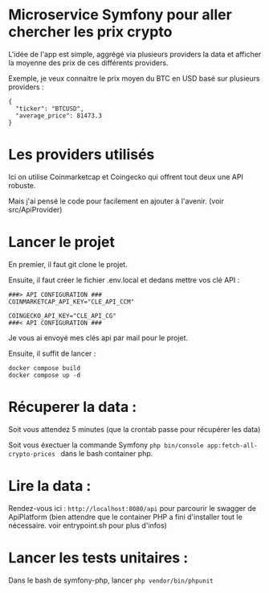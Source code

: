 # Microservice Symfony pour aller chercher les prix crypto

L'idée de l'app est simple, aggrégé via plusieurs providers la data et afficher la moyenne des prix de ces différents providers.

Exemple, je veux connaitre le prix moyen du BTC en USD basé sur plusieurs providers : 

```
{
  "ticker": "BTCUSD",
  "average_price": 81473.3
}
```

# Les providers utilisés

Ici on utilise Coinmarketcap et Coingecko qui offrent tout deux une API robuste.

Mais j'ai pensé le code pour facilement en ajouter à l'avenir. (voir src/ApiProvider)

# Lancer le projet

En premier, il faut git clone le projet.

Ensuite, il faut créer le fichier .env.local et dedans mettre vos clé API : 

```
###> API CONFIGURATION ###
COINMARKETCAP_API_KEY="CLE_API_CCM"

COINGECKO_API_KEY="CLE_API_CG"
###< API CONFIGURATION ###
```

Je vous ai envoyé mes clés api par mail pour le projet.

Ensuite, il suffit de lancer : 

```
docker compose build 
docker compose up -d
```

# Récuperer la data : 

Soit vous attendez 5 minutes (que la crontab passe pour récupérer les data)

Soit vous éxectuer la commande Symfony `php bin/console app:fetch-all-crypto-prices
` dans le bash container php.

# Lire la data : 

Rendez-vous ici : `http://localhost:8080/api` pour parcourir le swagger de ApiPlatform (bien attendre que le container PHP a fini d'installer tout le nécessaire. voir entrypoint.sh pour plus d'infos)

# Lancer les tests unitaires : 

Dans le bash de symfony-php, lancer `php vendor/bin/phpunit`  
